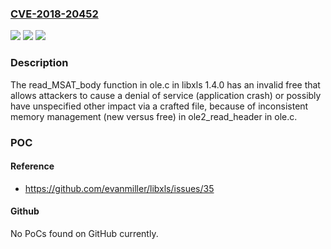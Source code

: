 ### [CVE-2018-20452](https://cve.mitre.org/cgi-bin/cvename.cgi?name=CVE-2018-20452)
![](https://img.shields.io/static/v1?label=Product&message=n%2Fa&color=blue)
![](https://img.shields.io/static/v1?label=Version&message=n%2Fa&color=blue)
![](https://img.shields.io/static/v1?label=Vulnerability&message=n%2Fa&color=brighgreen)

### Description

The read_MSAT_body function in ole.c in libxls 1.4.0 has an invalid free that allows attackers to cause a denial of service (application crash) or possibly have unspecified other impact via a crafted file, because of inconsistent memory management (new versus free) in ole2_read_header in ole.c.

### POC

#### Reference
- https://github.com/evanmiller/libxls/issues/35

#### Github
No PoCs found on GitHub currently.

